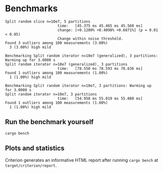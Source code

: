 # Benchmarks

```
Split random slice n=10e7, 5 partitions
                        time:   [45.375 ms 45.465 ms 45.560 ms]
                        change: [+0.1280% +0.4098% +0.6871%] (p = 0.01 < 0.05)
                        Change within noise threshold.
Found 3 outliers among 100 measurements (3.00%)
  3 (3.00%) high mild

Benchmarking Split random iterator n=10e7 (generalized), 3 partitions: Warming up for 3.0000 s
Split random iterator n=10e7 (generalized), 3 partitions
                        time:   [78.550 ms 78.593 ms 78.636 ms]
Found 1 outliers among 100 measurements (1.00%)
  1 (1.00%) high mild

Benchmarking Split random iterator n=10e7, 3 partitions: Warming up for 3.0000 s
Split random iterator n=10e7, 3 partitions
                        time:   [54.958 ms 55.019 ms 55.080 ms]
Found 1 outliers among 100 measurements (1.00%)
  1 (1.00%) high mild
```

## Run the benchmark yourself
```
cargo bench
```

## Plots and statistics
Criterion generates an informative HTML report after running `cargo bench` at
`target/criterion/report`.
